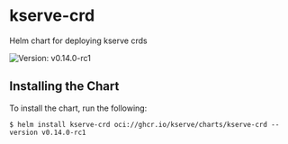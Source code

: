 # kserve-crd

Helm chart for deploying kserve crds

![Version: v0.14.0-rc1](https://img.shields.io/badge/Version-v0.14.0--rc1-informational?style=flat-square)

## Installing the Chart

To install the chart, run the following:

```console
$ helm install kserve-crd oci://ghcr.io/kserve/charts/kserve-crd --version v0.14.0-rc1
```
